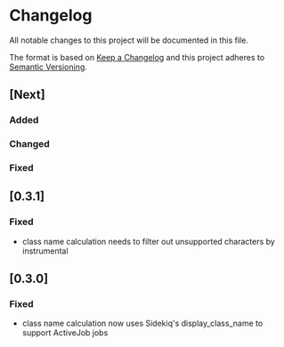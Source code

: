 # Changelog
All notable changes to this project will be documented in this file.

The format is based on [Keep a Changelog](http://keepachangelog.com/en/1.0.0/)
and this project adheres to [Semantic Versioning](http://semver.org/spec/v2.0.0.html).

## [Next]
### Added
### Changed
### Fixed

## [0.3.1]
### Fixed
- class name calculation needs to filter out unsupported characters by instrumental

## [0.3.0]
### Fixed
- class name calculation now uses Sidekiq's display\_class\_name to support ActiveJob jobs

